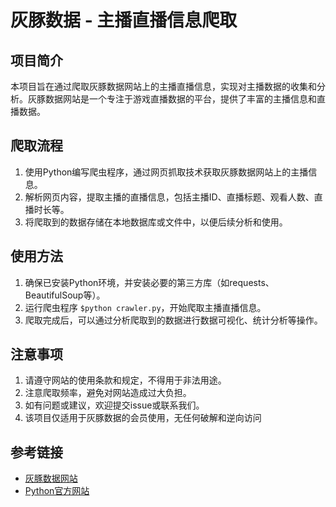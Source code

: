 # 灰豚数据 - 主播直播信息爬取

## 项目简介
本项目旨在通过爬取灰豚数据网站上的主播直播信息，实现对主播数据的收集和分析。灰豚数据网站是一个专注于游戏直播数据的平台，提供了丰富的主播信息和直播数据。

## 爬取流程
1. 使用Python编写爬虫程序，通过网页抓取技术获取灰豚数据网站上的主播信息。
2. 解析网页内容，提取主播的直播信息，包括主播ID、直播标题、观看人数、直播时长等。
3. 将爬取到的数据存储在本地数据库或文件中，以便后续分析和使用。

## 使用方法
1. 确保已安装Python环境，并安装必要的第三方库（如requests、BeautifulSoup等）。
2. 运行爬虫程序 `$python crawler.py`，开始爬取主播直播信息。
3. 爬取完成后，可以通过分析爬取到的数据进行数据可视化、统计分析等操作。

## 注意事项
1. 请遵守网站的使用条款和规定，不得用于非法用途。
2. 注意爬取频率，避免对网站造成过大负担。
3. 如有问题或建议，欢迎提交issue或联系我们。
4. 该项目仅适用于灰豚数据的会员使用，无任何破解和逆向访问

## 参考链接
- [灰豚数据网站](https://www.huitu.com/)
- [Python官方网站](https://www.python.org/)
